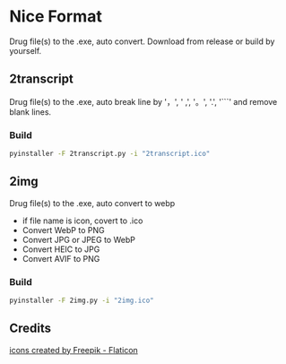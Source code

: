 # Nice Format

Drug file(s) to the .exe, auto convert. Download from release or build by yourself.

## 2transcript

Drug file(s) to the .exe, auto break line by '，', ' ,', '。', '.', '```' and remove blank lines.

### Build

```bash
pyinstaller -F 2transcript.py -i "2transcript.ico"
```

## 2img
Drug file(s) to the .exe, auto convert to webp
* if file name is icon, covert to .ico
* Convert WebP to PNG
* Convert JPG or JPEG to WebP
* Convert HEIC to JPG
* Convert AVIF to PNG

### Build

```bash
pyinstaller -F 2img.py -i "2img.ico"
```

## Credits
[icons created by Freepik - Flaticon](https://www.flaticon.com/free-icons/)
